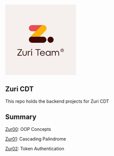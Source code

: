 ![zuri-cdt](./assets/zui-icon.jpeg)

## Zuri CDT
This repo holds the backend projects for Zuri CDT

## Summary

[Zur00](./oops_concepts): OOP Concepts

[Zur01](./palindrome): Cascading Palindrome

[Zur02](./token_auth): Token Authentication


